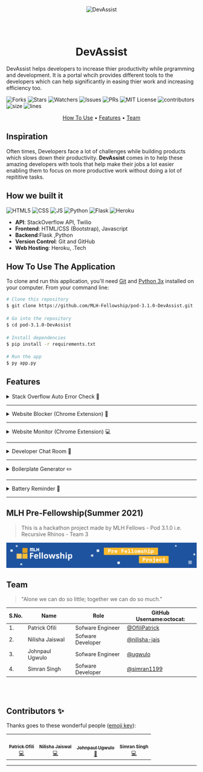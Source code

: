<div align="center">
  <img width="680" height="300" alt="DevAssist" src="https://media.discordapp.net/attachments/870251255115681813/873168512514949120/Devassist.png?width=775&height=517">


<br><br>
# DevAssist 
  </div>
DevAssist helps developers to increase thier productivity while prgramming and development. It is a portal whcih provides different tools to the developers which can help significantly in easing thier work and increasing efficiency too.

![Forks](https://img.shields.io/github/forks/MLH-Fellowship/pod-3.1.0-DevAssist?style=social) ![Stars](https://img.shields.io/github/stars/MLH-Fellowship/pod-3.1.0-DevAssist?style=social) ![Watchers](https://img.shields.io/github/watchers/MLH-Fellowship/pod-3.1.0-DevAssist?style=social) ![Issues](https://img.shields.io/github/issues/MLH-Fellowship/pod-3.1.0-DevAssist) ![PRs](https://img.shields.io/github/issues-pr-raw/MLH-Fellowship/pod-3.1.0-DevAssist) ![MIT License](https://img.shields.io/github/license/MLH-Fellowship/pod-3.1.0-DevAssist)  ![contributors](https://img.shields.io/github/contributors-anon/MLH-Fellowship/pod-3.1.0-DevAssist) ![size](https://img.shields.io/github/languages/code-size/MLH-Fellowship/pod-3.1.0-DevAssist) ![lines](https://img.shields.io/tokei/lines/github/MLH-Fellowship/pod-3.1.0-DevAssist)


 <p align="center">
  <a href="#how-to-use-the-application">How To Use</a> •
  <a href="#features">Features</a> •
  <a href="#team">Team</a>
</p>

## Inspiration
Often times, Developers face a lot of challenges while building products which slows down their productivity. **DevAssist**  comes in to help these amazing developers with tools that help make their jobs a lot easier enabling them to focus on more  productive work without doing a lot of repititive tasks. 


## How we built it
![HTML5](https://img.shields.io/badge/HTML5-E34F26?style=for-the-badge&logo=html5&logoColor=white) ![CSS](https://img.shields.io/badge/CSS3-1572B6?style=for-the-badge&logo=css3&logoColor=white) ![JS](https://img.shields.io/badge/JavaScript-F7DF1E?style=for-the-badge&logo=javascript&logoColor=black) 
![Python](https://img.shields.io/badge/python-%2314354C.svg?style=for-the-badge&logo=python&logoColor=white)
![Flask](https://img.shields.io/badge/flask-%23000.svg?style=for-the-badge&logo=flask&logoColor=white)
![Heroku](https://img.shields.io/badge/Heroku-430098?style=for-the-badge&logo=heroku&logoColor=white)

- **API**: StackOverflow API, Twilio
- **Frontend**: HTML/CSS (Bootstrap), Javascript
- **Backend**:Flask ,Python
- **Version Control**: Git and GitHub
- **Web Hosting**: Heroku, .Tech

## How To Use The Application
To clone and run this application, you'll need [Git](https://git-scm.com) and [Python 3x](https://realpython.com/installing-python/) installed on your computer. From your command line:

```bash
# Clone this repository
$ git clone https://github.com/MLH-Fellowship/pod-3.1.0-DevAssist.git

# Go into the repository
$ cd pod-3.1.0-DevAssist

# Install dependencies
$ pip install -r requirements.txt

# Run the app
$ py app.py
```
## Features
<details><summary>Stack Overflow Auto Error Check 📁</summary>
  
<p>It is boring and time-taking when there are too many errors in the code and you have to debug each and every error one by one.This feature eases the process a lot. It allows user to upload the file and displays all the errors in the code along with automatically opening the StackOverflow solution blogs for those corresponding errors in the browser itself.</p>
  
  
* Steps to use the feature
   * * Rename the file as "test.py" for which you want to check the errors.
   * * Upload the "test.py" file using the Choose file button.
   * * Lastly click on the SUBMIT button and you are ready to go!!

</details>

---

<details><summary>Website Blocker (Chrome Extension) 🚫</summary>
  
<p>Developers often spend a lot of time on the internet and sometimes we end up wasting our time instead of focusing on the task,we actually opened the browser for.This feature helps to improve the productivity of developers by keeping track of his/her website visits and also potentially blocking time-wasting or distracting websites which user wants.</p>
  
  
* Steps to use the extension
  * * Download the zip file and extract the extension.
  * * Go to the extensions page in Google Chrome under more options.
  * * Select Developer Mode and click on Load Unpacked.
  * * Navigate to the extracted extension folder and select it.
  * * Right click on the extension and select options to access the main options page.
  * * To block a webisite, type into the input and click on Add.
  * * To unblock select the Delete option in the list of blocked websites.

  
* Testing the extension<br>
  Test description: added test to assert UI elements and actions.
  <img alt="Test screenshot" src="static/images/test_ss.png">

</details>

---

<details><summary>Website Monitor (Chrome Extension) 💻</summary>
  
<p>Spending too much time infront of the screen affects developer's health a lot.This feature monitors the time spent by the user at different websites while recording the screentime and allows user to set the time-interval after which he wants to be alerted to take a break from screen, inorder to maintain balance between health and work.</p>

  
  
* Steps to use the extension
  * * Download the zip file and extract the extension.
  * * Go to the extensions page in Google Chrome under more options.
  * * Select Developer Mode and click on Load Unpacked.
  * * Navigate to the extracted extension folder and select it.
  * * Right click on the extension and select options to access the main options page.
  * * To block a webisite, type into the input and click on Add.
  * * To unblock select the Delete option in the list of blocked websites.

  
* Testing the extension<br>
  Test description: added test to assert UI elements and actions.
  <img alt="Test screenshot" src="static/images/test_ss.png">


</details>

---

<details><summary>Developer Chat Room 💬</summary>
  
Developers Chat Room feature of DEVASSIST provides a platform for live group chating with developers to share their thoughts. Now you don't have to wait for the answer solutions after posting doubts on stackOverflow, just drop a message in the chat room and get to discuss it instantly with others.
  <br>
  Now you don't have to wait for the answer solutions after posting doubts on stackOverflow, just drop a message in the chat room and get to discuss it instantly with others.

</details>

---

<details><summary>Boilerplate Generator ✏️</summary>
  
 <p>It is a tedious task of writing code for full stack appliaction from scratch. Use these boilerplates for your next web application !!</p>

  
  * Steps to use the boilerplate
    * * Firstly, download [Docker desktop](https://www.docker.com/products/docker-desktop) and follow its instructions to install it. This allows us to start using Docker containers.
    * * Then run <br>
        ```
        docker-compose build
        ```
        This spins up Compose and builds a local development environment according to our specifications in [docker-compose.yml](docker-compose.yml). 
    * * After the containers have been built (this may take a few minutes), run <br>
        ```
        docker-compose up
        ``` 
        This one command boots up a local server.
    * * Now Head over to indicated localhost ports in the respective Readme to see the frontend and backend running.
    * * Finally, to gracefully stop running our local servers, you can run <br>
        ```
        docker-compose down
        ``` 
        in a separate terminal window.
 
</details>

---

<details><summary>Battery Reminder 🔋</summary>
  
 <p>As a laptop user you must take caution about your battery because the battery is also the most important component If you are using an old laptop then you might be a wonder to protect your battery from getting overcharged! This Battery Reminder feature helps you to get varoius notifications (like desktop, SMS, notifications and even voice reminders), when your laptop get 100% charged and your charger is still plugged in.</p>
  
  * Steps to use the script
    * * Download the zip file and extract the script.
    * * Install the dependencies using the requirements.txt file.
    * * Create a free trial Twilio Account if you want to get sms notifications.
    * * Add your Twilio account credentials in the script(wherever mentioned).
    * * You can run the script(batteryReminder.pyw) in the background whenever you plug in your charge Or you can simply paste the it in startup folder so that everytime you open your laptop, this script starts running automatically.
</details>

---

 

 
## MLH Pre-Fellowship(Summer 2021)

> This is a hackathon project made by MLH Fellows - Pod 3.1.0 i.e. Recursive Rhinos - Team 3

<img src="static/images/mlh_banner.png" alt="MLH Banner">

## Team

> "Alone we can do so little; together we can do so much."

| S.No. | Name               | Role               | GitHub Username:octocat:                             |
| ----- | ------------------ | ------------------ | ---------------------------------------------------- |
| 1.    | Patrick Ofili | Sofware Engineer  | [@OfiliPatrick](https://github.com/OfiliPatrick)           |
| 2.    | Nilisha Jaiswal      | Sofware Developer | [@nilisha-jais](https://github.com/nilisha-jais) |
| 3.    | Johnpaul Ugwulo  | Sofware Engineer | [@ugwulo](https://github.com/ugwulo) |
| 4.    | Simran Singh  | Sofware Developer | [@simran1199](https://github.com/simran1199) |


<br>
<br>

## Contributors ✨

Thanks goes to these wonderful people ([emoji key](https://allcontributors.org/docs/en/emoji-key)):

<!-- ALL-CONTRIBUTORS-LIST:START - Do not remove or modify this section -->
<!-- prettier-ignore-start -->
<!-- markdownlint-disable -->
<table>
  <tbody><tr>
            <td align="center"><a href="https://www.linkedin.com/in/patrick-ofili-65056317a/"><img alt="" src="https://avatars.githubusercontent.com/u/44137944?v=4" width="100px;"><br><sub><b>Patrick Ofili</b></sub></a><br><a href="https://github.com/MLH-Fellowship/pod-3.1.0-DevAssist/commits?author=OfiliPatrick" title="Code">💻</a></td>
    <td align="center"><a href="https://nilisha-jais.github.io/portfolio/"><img alt="" src="https://avatars.githubusercontent.com/u/73216246?v=4" width="100px;"><br><sub><b>Nilisha Jaiswal</b></sub></a><br><a href="https://github.com/MLH-Fellowship/pod-3.1.0-DevAssist/commits?author=nilisha-jais" title="Code">💻</a></td>
            <td align="center"><a href="https://www.linkedin.com/in/ugwulo"><img alt="" src="https://avatars.githubusercontent.com/u/52312550?v=4" width="100px;"><br><sub><b>Johnpaul Ugwulo</b></sub></a><br><a href="https://github.com/MLH-Fellowship/pod-3.1.0-DevAssist/commits?author=ugwulo" title="Code">📖</a></td>
    <td align="center"><a href="https://www.linkedin.com/in/simran3579singh/"><img alt="" src="https://avatars.githubusercontent.com/u/62387829?v=4" width="100px;"><br><sub><b>Simran Singh</b></sub></a><br><a href="https://github.com/MLH-Fellowship/pod-3.1.0-DevAssist/commits?author=simran1199" title="Code">💻</a></td>

  </tr>
</tbody></table>



---
